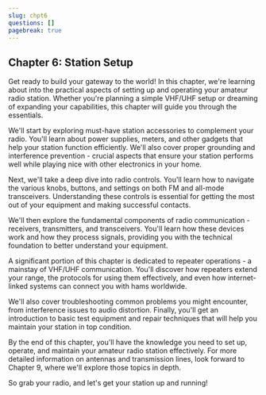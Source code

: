 ```yaml
---
slug: chpt6
questions: []
pagebreak: true
---
```


## Chapter 6: Station Setup

Get ready to build your gateway to the world! In this chapter, we're learning about into the practical aspects of setting up and operating your amateur radio station. Whether you're planning a simple VHF/UHF setup or dreaming of expanding your capabilities, this chapter will guide you through the essentials.

We'll start by exploring must-have station accessories to complement your radio. You'll learn about power supplies, meters, and other gadgets that help your station function efficiently. We'll also cover proper grounding and interference prevention - crucial aspects that ensure your station performs well while playing nice with other electronics in your home.

Next, we'll take a deep dive into radio controls. You'll learn how to navigate the various knobs, buttons, and settings on both FM and all-mode transceivers. Understanding these controls is essential for getting the most out of your equipment and making successful contacts.

We'll then explore the fundamental components of radio communication - receivers, transmitters, and transceivers. You'll learn how these devices work and how they process signals, providing you with the technical foundation to better understand your equipment.

A significant portion of this chapter is dedicated to repeater operations - a mainstay of VHF/UHF communication. You'll discover how repeaters extend your range, the protocols for using them effectively, and even how internet-linked systems can connect you with hams worldwide.

We'll also cover troubleshooting common problems you might encounter, from interference issues to audio distortion. Finally, you'll get an introduction to basic test equipment and repair techniques that will help you maintain your station in top condition.

By the end of this chapter, you'll have the knowledge you need to set up, operate, and maintain your amateur radio station effectively. For more detailed information on antennas and transmission lines, look forward to Chapter 9, where we'll explore those topics in depth.

So grab your radio, and let's get your station up and running!
